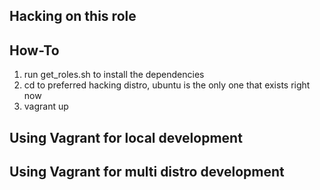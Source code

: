 ## Hacking on this role

## How-To
1. run get_roles.sh to install the dependencies
2. cd to preferred hacking distro, ubuntu is the only one that exists right now
3. vagrant up

## Using Vagrant for local development

## Using Vagrant for multi distro development
